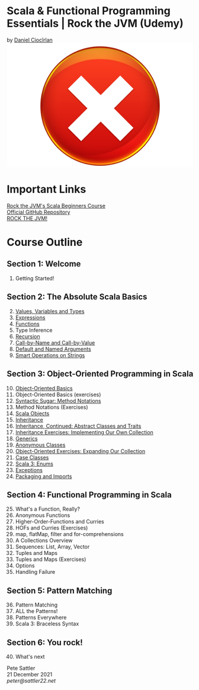 # Scala &amp; Functional Programming Essentials | Rock the JVM (Udemy)
by [Daniel Ciocîrlan](https://www.udemy.com/user/daniel-ciocirlan/)
![Udemy Certificate](/images/certificate.jpg)

# Important Links

[Rock the JVM's Scala Beginners Course](https://www.udemy.com/course/rock-the-jvm-scala-for-beginners/)  
[Official GitHub Repository](https://github.com/rockthejvm/udemy-scala-beginners)  
[ROCK THE JVM!](https://rockthejvm.com)  

# Course Outline

## Section 1: Welcome

1. Getting Started!

## Section 2: The Absolute Scala Basics

2. [Values, Variables and Types](/src/main/scala/net/sattler22/lectures/part1basics/ValuesVariablesTypes.scala)
3. [Expressions](/src/main/scala/net/sattler22/lectures/part1basics/Expressions.scala)
4. [Functions](/src/main/scala/net/sattler22/lectures/part1basics/Functions.scala)
5. Type Inference
6. [Recursion](/src/main/scala/net/sattler22/lectures/part1basics/Recursion.scala)
7. [Call-by-Name and Call-by-Value](/src/main/scala/net/sattler22/lectures/part1basics/CBNvsCBV.scala)
8. [Default and Named Arguments](/src/main/scala/net/sattler22/lectures/part1basics/DefaultArgs.scala)
9. [Smart Operations on Strings](/src/main/scala/net/sattler22/lectures/part1basics/StringOps.scala)

## Section 3: Object-Oriented Programming in Scala

10. [Object-Oriented Basics](/src/main/scala/net/sattler22/lectures/part2oop/OOBasics.scala)
11. Object-Oriented Basics (exercises)
12. [Syntactic Sugar: Method Notations](/src/main/scala/net/sattler22/lectures/part2oop/MethodNotations.scala)
13. Method Notations (Exercises)
14. [Scala Objects](/src/main/scala/net/sattler22/lectures/part2oop/Objects.scala)
15. [Inheritance](/src/main/scala/net/sattler22/lectures/part2oop/Inheritance.scala)
16. [Inheritance, Continued: Abstract Classes and Traits](/src/main/scala/net/sattler22/lectures/part2oop/AbstractDataTypes.scala)
17. [Inheritance Exercises: Implementing Our Own Collection](/src/main/scala/net/sattler22/exercises/MyList.scala)
18. [Generics](/src/main/scala/net/sattler22/lectures/part2oop/Generics.scala)
19. [Anonymous Classes](/src/main/scala/net/sattler22/lectures/part2oop/AnonymousClasses.scala)
20. [Object-Oriented Exercises: Expanding Our Collection](/src/main/scala/net/sattler22/exercises/MyList.scala)
21. [Case Classes](/src/main/scala/net/sattler22/lectures/part2oop/CaseClasses.scala)
22. [Scala 3: Enums](/src/main/scala/net/sattler22/lectures/part2oop/Enums.scala)
23. [Exceptions](/src/main/scala/net/sattler22/lectures/part2oop/Exceptions.scala)
24. [Packaging and Imports](/src/main/scala/net/sattler22/lectures/part2oop/PackagingAndImports.scala)

## Section 4: Functional Programming in Scala

25. What's a Function, Really?
26. Anonymous Functions
27. Higher-Order-Functions and Curries
28. HOFs and Curries (Exercises)
29. map, flatMap, filter and for-comprehensions
30. A Collections Overview
31. Sequences: List, Array, Vector
32. Tuples and Maps
33. Tuples and Maps (Exercises)
34. Options
35. Handling Failure

## Section 5: Pattern Matching

36. Pattern Matching
37. ALL the Patterns!
38. Patterns Everywhere
39. Scala 3: Braceless Syntax

## Section 6: You rock!
40. What's next

Pete Sattler  
21 December 2021  
_peter@sattler22.net_
